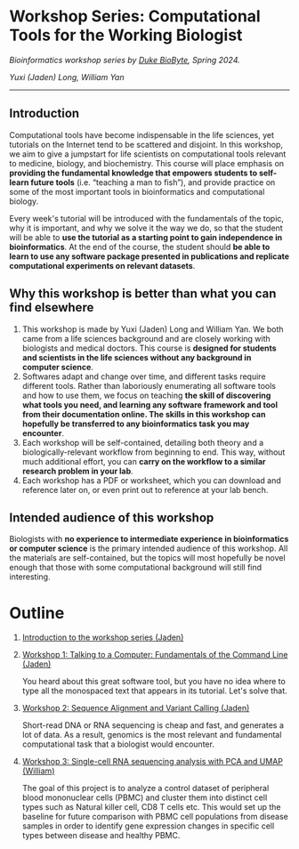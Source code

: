 # Workshop Series: Computational Tools for the Working Biologist

*Bioinformatics workshop series by [Duke BioByte](biobyte.club), Spring 2024.*

*Yuxi (Jaden) Long, William Yan*

---


## Introduction

Computational tools have become indispensable in the life sciences, yet tutorials on the Internet tend to be scattered and disjoint. In this workshop, we aim to give a jumpstart for life scientists on computational tools relevant to medicine, biology, and biochemistry. This course will place emphasis on **providing the fundamental knowledge that empowers students to self-learn future tools** (i.e. “teaching a man to fish”), and provide practice on some of the most important tools in bioinformatics and computational biology.

Every week's tutorial will be introduced with the fundamentals of the topic, why it is important, and why we solve it the way we do, so that the student will be able to **use the tutorial as a starting point to gain independence in bioinformatics**. At the end of the course, the student should **be able to learn to use any software package presented in publications and replicate computational experiments on relevant datasets**.


## Why this workshop is better than what you can find elsewhere

1. This workshop is made by Yuxi (Jaden) Long and William Yan. We both came from a life sciences background and are closely working with biologists and medical doctors. This course is **designed for students and scientists in the life sciences without any background in computer science**.
2. Softwares adapt and change over time, and different tasks require different tools. Rather than laboriously enumerating all software tools and how to use them, we focus on teaching **the skill of discovering what tools you need, and learning any software framework and tool from their documentation online. The skills in this workshop can hopefully be transferred to any bioinformatics task you may encounter**.
3. Each workshop will be self-contained, detailing both theory and a biologically-relevant workflow from beginning to end. This way, without much additional effort, you can **carry on the workflow to a similar research problem in your lab**.
4. Each workshop has a PDF or worksheet, which you can download and reference later on, or even print out to reference at your lab bench.

## Intended audience of this workshop

Biologists with **no experience to intermediate experience in bioinformatics or computer science** is the primary intended audience of this workshop. All the materials are self-contained, but the topics will most hopefully be novel enough that those with some computational background will still find interesting.

# Outline

1. [Introduction to the workshop series (Jaden)](intro/)

2. [Workshop 1: Talking to a Computer: Fundamentals of the Command Line (Jaden)](1/)

    You heard about this great software tool, but you have no idea where to type all the monospaced text that appears in its tutorial. Let's solve that.

3. [Workshop 2: Sequence Alignment and Variant Calling (Jaden)](2/)


    Short-read DNA or RNA sequencing is cheap and fast, and generates a lot of data. As a result, genomics is the most relevant and fundamental computational task that a biologist would encounter.

4. [Workshop 3: Single-cell RNA sequencing analysis with PCA and UMAP (William)](3/)

    The goal of this project is to analyze a control dataset of peripheral blood mononuclear cells (PBMC) and cluster them into distinct cell types such as Natural killer cell, CD8 T cells etc. This would set up the baseline for future comparison with PBMC cell populations from disease samples in order to identify gene expression changes in specific cell types between disease and healthy PBMC.


